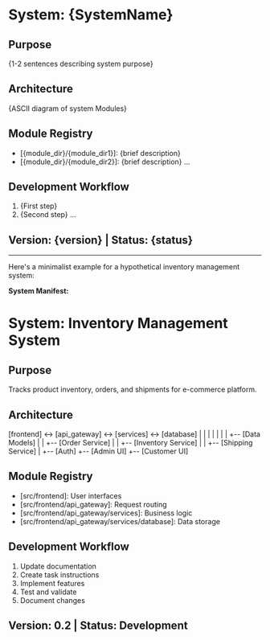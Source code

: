 <!--
Instructions:  Fill in the placeholders below to create the System Manifest.
This document provides a high-level overview of the entire system.
*Do NOT include these comments in the created file.*
-->

# System: {SystemName}

## Purpose
{1-2 sentences describing system purpose}

## Architecture
{ASCII diagram of system Modules}

## Module Registry
- [{module_dir}/{module_dir1}]: {brief description}
- [{module_dir}/{module_dir2}]: {brief description}
...

## Development Workflow
1. {First step}
2. {Second step}
...

## Version: {version} | Status: {status}

---

Here's a minimalist example for a hypothetical inventory management system:

**System Manifest:**

# System: Inventory Management System

## Purpose
Tracks product inventory, orders, and shipments for e-commerce platform.

## Architecture
[frontend] <-> [api_gateway] <-> [services] <-> [database]
  |                |             |            |
  |                |             |            +-- [Data Models]
  |                |             +-- [Order Service]
  |                |             +-- [Inventory Service] 
  |                |             +-- [Shipping Service]
  |                +-- [Auth]
  +-- [Admin UI]
  +-- [Customer UI]

## Module Registry
- [src/frontend]: User interfaces
- [src/frontend/api_gateway]: Request routing
- [src/frontend/api_gateway/services]: Business logic
- [src/frontend/api_gateway/services/database]: Data storage

## Development Workflow
1. Update documentation
2. Create task instructions
3. Implement features
4. Test and validate
5. Document changes

## Version: 0.2 | Status: Development